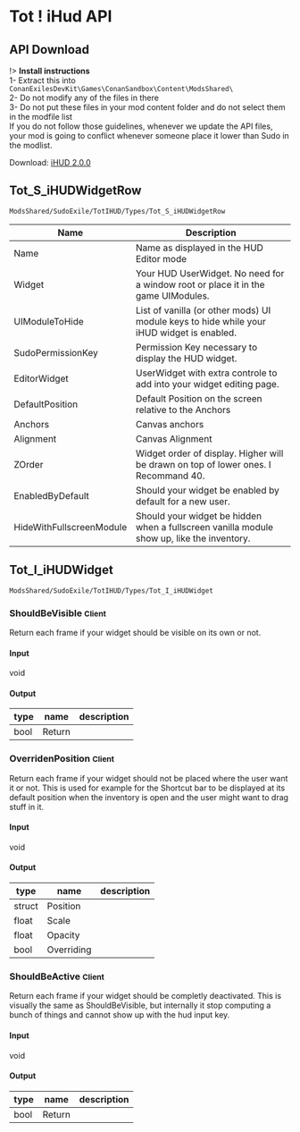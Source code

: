 # Tot ! iHud API
## API Download
!> **Install instructions**\
1- Extract this into `ConanExilesDevKit\Games\ConanSandbox\Content\ModsShared\`  
2- Do not modify any of the files in there  
3- Do not put these files in your mod content folder and do not select them in the modfile list  
If you do not follow those guidelines, whenever we update the API files, your mod is going to conflict whenever someone place it lower than Sudo in the modlist.

Download: [iHUD 2.0.0](https://cdn.discordapp.com/attachments/1054782906251366401/1069749812565647440/iHud2.0.0.zip)

## Tot_S_iHUDWidgetRow
`ModsShared/SudoExile/TotIHUD/Types/Tot_S_iHUDWidgetRow`

|Name|Description|
|-|---|
|Name|Name as displayed in the HUD Editor mode|
|Widget|Your HUD UserWidget. No need for a window root or place it in the game UIModules.|
|UIModuleToHide|List of vanilla (or other mods) UI module keys to hide while your iHUD widget is enabled.|
|SudoPermissionKey|Permission Key necessary to display the HUD widget.|
|EditorWidget|UserWidget with extra controle to add into your widget editing page.|
|DefaultPosition|Default Position on the screen relative to the Anchors|
|Anchors|Canvas anchors|
|Alignment|Canvas Alignment|
|ZOrder|Widget order of display. Higher will be drawn on top of lower ones. I Recommand 40.|
|EnabledByDefault|Should your widget be enabled by default for a new user.|
|HideWithFullscreenModule|Should your widget be hidden when a fullscreen vanilla module show up, like the inventory.|

## Tot_I_iHUDWidget
`ModsShared/SudoExile/TotIHUD/Types/Tot_I_iHUDWidget`

### ShouldBeVisible <small>Client</small>
Return each frame if your widget should be visible on its own or not.
<!-- tabs:start -->
#### **Input**

void

#### **Output**

|type|name|description|
|-|-|----|
|bool|Return||
<!-- tabs:end -->

### OverridenPosition <small>Client</small>
Return each frame if your widget should not be placed where the user want it or not. This is used for example for the Shortcut bar to be displayed at its default position when the inventory is open and the user might want to drag stuff in it.
<!-- tabs:start -->
#### **Input**

void

#### **Output**

|type|name|description|
|-|-|----|
|struct|Position||
|float|Scale||
|float|Opacity||
|bool|Overriding||
<!-- tabs:end -->


### ShouldBeActive <small>Client</small>
Return each frame if your widget should be completly deactivated. This is visually the same as ShouldBeVisible, but internally it stop computing a bunch of things and cannot show up with the hud input key.
<!-- tabs:start -->
#### **Input**

void

#### **Output**

|type|name|description|
|-|-|----|
|bool|Return||
<!-- tabs:end -->